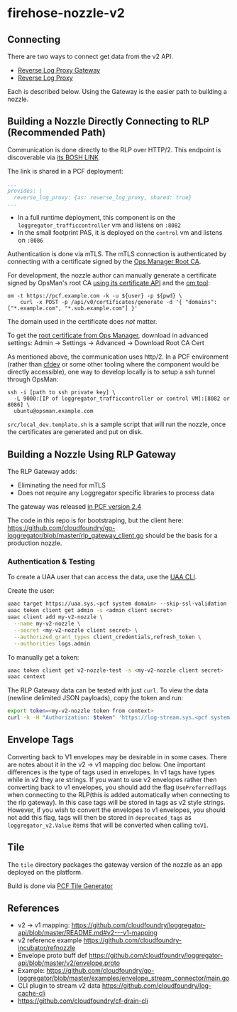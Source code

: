 # firehose-nozzle-v2

## Connecting

There are two ways to connect get data from the v2 API.

* [Reverse Log Proxy Gateway](https://github.com/cloudfoundry/loggregator/blob/master/docs/rlp_gateway.md)
* [Reverse Log Proxy](https://github.com/cloudfoundry/loggregator-release/tree/develop/jobs/reverse_log_proxy)

Each is described below. Using the Gateway is the easier path to building a nozzle.

## Building a Nozzle Directly Connecting to RLP (Recommended Path)

Communication is done directly to the RLP over HTTP/2.
This endpoint is discoverable via
[its BOSH LINK](https://github.com/cloudfoundry/loggregator-release/blob/v105.1/jobs/reverse_log_proxy/spec#L21-L25)

The link is shared in a PCF deployment:
```yaml
...
provides: |
  reverse_log_proxy: {as: reverse_log_proxy, shared: true}
...
```

* In a full runtime deployment, this component is on the `loggregator_trafficcontroller` vm and listens on `:8082`
* In the small footprint PAS, it is deployed on the `control` vm and listens on `:8086`

Authentication is done via mTLS. The mTLS connection is authenticated by connecting with a certificate signed by 
the [Ops Manager Root CA](https://docs.pivotal.io/pivotalcf/2-4/security/pcf-infrastructure/api-cert-rotation.html#-certificate-types).

For development, the nozzle author can manually generate a certificate signed by OpsMan's root CA
[using its certificate API](https://docs.pivotal.io/pivotalcf/2-4/opsman-api/#certificates)
and the [om tool](https://github.com/pivotal-cf/om):

```
om -t https://pcf.example.com -k -u ${user} -p ${pwd} \
    curl -x POST -p /api/v0/certificates/generate -d '{ "domains": ["*.example.com", "*.sub.example.com"] }'
```

The domain used in the certificate does _not_ matter.

To get the
[root certificate from Ops Manager](https://docs.pivotal.io/pivotalcf/security/pcf-infrastructure/api-cert-rotation.html#-certificate-types),
download in advanced settings:
Admin -> Settings -> Advanced -> Download Root CA Cert

As mentioned above, the communication uses http/2.
In a PCF environment (rather than [cfdev](https://github.com/cloudfoundry-incubator/cfdev)
or some other tooling where the component would be directly accessible), 
one way to develop locally is to setup a ssh tunnel through OpsMan:

```
ssh -i [path to ssh private key] \
  -L 9000:[IP of loggregator_trafficcontroller or control VM]:[8082 or 8086] \
  ubuntu@opsman.example.com
```

`src/local_dev.template.sh` is a sample script that will run the nozzle, once 
the certificates are generated and put on disk.

## Building a Nozzle Using RLP Gateway

The RLP Gateway adds:
* Eliminating the need for mTLS
* Does not require any Loggregator specific libraries to process data

The gateway was released [in PCF version 2.4](https://docs.pivotal.io/pivotalcf/2-4/pcf-release-notes/runtime-rn.html#-loggregator-v2-api-is-readable-through-rlp-gateway)

The code in this repo is for bootstraping, but the client here:
https://github.com/cloudfoundry/go-loggregator/blob/master/rlp_gateway_client.go
should be the basis for a production nozzle.

### Authentication & Testing
To create a UAA user that can access the data, use
the [UAA CLI](https://docs.cloudfoundry.org/uaa/uaa-user-management.html).

Create the user:

```bash
uaac target https://uaa.sys.<pcf system domain> --skip-ssl-validation
uaac token client get admin -s <admin client secret>
uaac client add my-v2-nozzle \
  --name my-v2-nozzle \
  --secret <my-v2-nozzle client secret> \
  --authorized_grant_types client_credentials,refresh_token \
  --authorities logs.admin
```

To manually get a token:

```bash
uaac token client get v2-nozzle-test -s <my-v2-nozzle client secret>
uaac context
``` 

The RLP Gateway data can be tested with just `curl`. To view the 
data (newline delimited JSON payloads), copy the token and run:
```bash
export token=<my-v2-nozzle token from context>
curl -k -H "Authorization: $token" 'https://log-stream.sys.<pcf system domain>/v2/read?counter&gauge'
```

## Envelope Tags

Converting back to V1 envelopes may be desirable in in some cases. There are notes about it in the v2 -> v1 mapping doc below.
One important differences is the type of tags used in envelopes. In v1 tags have types while in v2 they are strings. If you want
to use v2 envelopes rather then converting back to v1 envelopes, you should add the flag `UsePreferredTags` when connecting to the
RLP(this is added automatically when connecting to the rlp gateway). In this case tags will be stored in tags as v2 style strings.
However, if you wish to convert the envelopes to v1 envelopes, you should not add this flag, 
tags will then be stored in `deprecated_tags` as `loggregator_v2.Value` items that will be converted when calling `toV1`.

## Tile
The `tile` directory packages the gateway version of the nozzle as an app deployed on the platform.

Build is done via [PCF Tile Generator](https://github.com/cf-platform-eng/tile-generator/)

## References

* v2 -> v1 mapping: https://github.com/cloudfoundry/loggregator-api/blob/master/README.md#v2---v1-mapping
* v2 reference example https://github.com/cloudfoundry-incubator/refnozzle
* Envelope proto buff def https://github.com/cloudfoundry/loggregator-api/blob/master/v2/envelope.proto
* Example: https://github.com/cloudfoundry/go-loggregator/blob/master/examples/envelope_stream_connector/main.go
* CLI plugin to stream v2 data https://github.com/cloudfoundry/log-cache-cli
* https://github.com/cloudfoundry/cf-drain-cli
